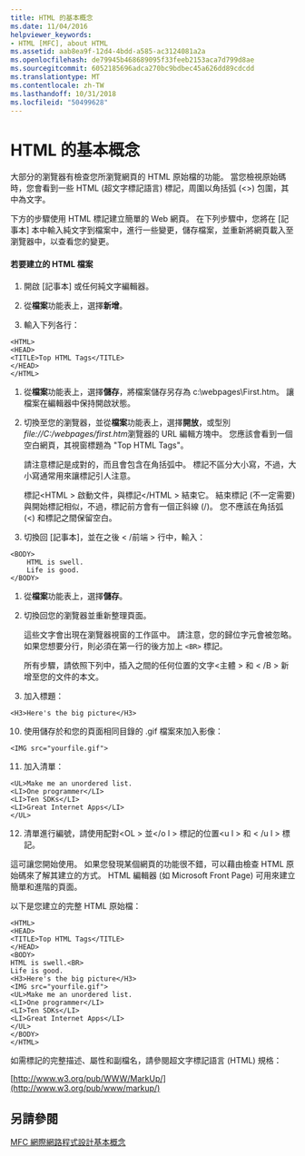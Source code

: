 ```yaml
---
title: HTML 的基本概念
ms.date: 11/04/2016
helpviewer_keywords:
- HTML [MFC], about HTML
ms.assetid: aab8ea9f-12d4-4bdd-a585-ac3124081a2a
ms.openlocfilehash: de79945b468689095f33feeb2153aca7d799d8ae
ms.sourcegitcommit: 6052185696adca270bc9bdbec45a626dd89cdcdd
ms.translationtype: MT
ms.contentlocale: zh-TW
ms.lasthandoff: 10/31/2018
ms.locfileid: "50499628"
---
```

# <a name="html-basics"></a>HTML 的基本概念

大部分的瀏覽器有檢查您所瀏覽網頁的 HTML 原始檔的功能。 當您檢視原始碼時，您會看到一些 HTML (超文字標記語言) 標記，周圍以角括弧 (<>) 包圍，其中為文字。

下方的步驟使用 HTML 標記建立簡單的 Web 網頁。 在下列步驟中，您將在 [記事本] 本中輸入純文字到檔案中，進行一些變更，儲存檔案，並重新將網頁載入至瀏覽器中，以查看您的變更。

#### <a name="to-create-an-html-file"></a>若要建立的 HTML 檔案

1. 開啟 [記事本] 或任何純文字編輯器。

1. 從**檔案**功能表上，選擇**新增**。

1. 輸入下列各行：

```
<HTML>
<HEAD>
<TITLE>Top HTML Tags</TITLE>
</HEAD>
</HTML>
```

1. 從**檔案**功能表上，選擇**儲存**，將檔案儲存另存為 c:\webpages\First.htm。 讓檔案在編輯器中保持開啟狀態。

1. 切換至您的瀏覽器，並從**檔案**功能表上，選擇**開放**，或型別*file://C:/webpages/first.htm*瀏覽器的 URL 編輯方塊中。 您應該會看到一個空白網頁，其視窗標題為 "Top HTML Tags"。

   請注意標記是成對的，而且會包含在角括弧中。 標記不區分大小寫，不過，大小寫通常用來讓標記引人注意。

   標記\<HTML > 啟動文件，與標記\</HTML > 結束它。 結束標記 (不一定需要) 與開始標記相似，不過，標記前方會有一個正斜線 (/)。 您不應該在角括弧 (<) 和標記之間保留空白。

1. 切換回 [記事本]，並在之後 \< /前端 > 行中，輸入：

```
<BODY>
    HTML is swell.
    Life is good.
</BODY>
```

1. 從**檔案**功能表上，選擇**儲存**。

1. 切換回您的瀏覽器並重新整理頁面。

   這些文字會出現在瀏覽器視窗的工作區中。 請注意，您的歸位字元會被忽略。 如果您想要分行，則必須在第一行的後方加上 `<BR>` 標記。

   所有步驟，請依照下列中，插入之間的任何位置的文字\<主體 > 和 \< /B > 新增至您的文件的本文。

9. 加入標題：

```
<H3>Here's the big picture</H3>
```

10. 使用儲存於和您的頁面相同目錄的 .gif 檔案來加入影像：

```
<IMG src="yourfile.gif">
```

11. 加入清單：

```
<UL>Make me an unordered list.
<LI>One programmer</LI>
<LI>Ten SDKs</LI>
<LI>Great Internet Apps</LI>
</UL>
```

12. 清單進行編號，請使用配對\<OL > 並\</o l > 標記的位置\<u l > 和 \< /u l > 標記。

這可讓您開始使用。 如果您發現某個網頁的功能很不錯，可以藉由檢查 HTML 原始碼來了解其建立的方式。 HTML 編輯器 (如 Microsoft Front Page) 可用來建立簡單和進階的頁面。

以下是您建立的完整 HTML 原始檔：

```
<HTML>
<HEAD>
<TITLE>Top HTML Tags</TITLE>
</HEAD>
<BODY>
HTML is swell.<BR>
Life is good.
<H3>Here's the big picture</H3>
<IMG src="yourfile.gif">
<UL>Make me an unordered list.
<LI>One programmer</LI>
<LI>Ten SDKs</LI>
<LI>Great Internet Apps</LI>
</UL>
</BODY>
</HTML>
```

如需標記的完整描述、屬性和副檔名，請參閱超文字標記語言 (HTML) 規格：

[http://www.w3.org/pub/WWW/MarkUp/](http://www.w3.org/pub/www/markup/)

## <a name="see-also"></a>另請參閱

[MFC 網際網路程式設計基本概念](../mfc/mfc-internet-programming-basics.md)


